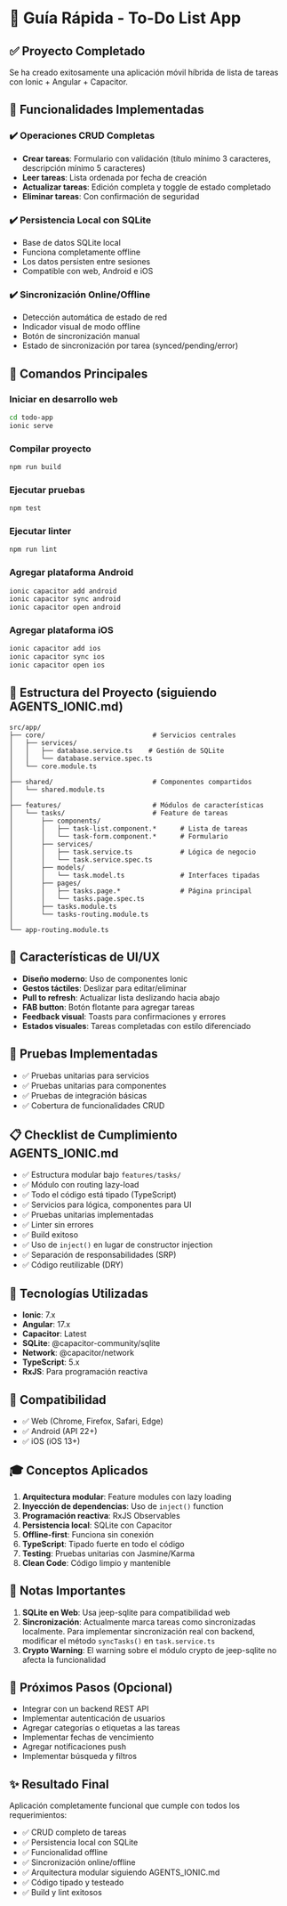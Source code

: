 # 📱 Guía Rápida - To-Do List App

## ✅ Proyecto Completado

Se ha creado exitosamente una aplicación móvil híbrida de lista de tareas con Ionic + Angular + Capacitor.

## 🎯 Funcionalidades Implementadas

### ✔️ Operaciones CRUD Completas
- **Crear tareas**: Formulario con validación (título mínimo 3 caracteres, descripción mínimo 5 caracteres)
- **Leer tareas**: Lista ordenada por fecha de creación
- **Actualizar tareas**: Edición completa y toggle de estado completado
- **Eliminar tareas**: Con confirmación de seguridad

### ✔️ Persistencia Local con SQLite
- Base de datos SQLite local
- Funciona completamente offline
- Los datos persisten entre sesiones
- Compatible con web, Android e iOS

### ✔️ Sincronización Online/Offline
- Detección automática de estado de red
- Indicador visual de modo offline
- Botón de sincronización manual
- Estado de sincronización por tarea (synced/pending/error)

## 🚀 Comandos Principales

### Iniciar en desarrollo web
```bash
cd todo-app
ionic serve
```

### Compilar proyecto
```bash
npm run build
```

### Ejecutar pruebas
```bash
npm test
```

### Ejecutar linter
```bash
npm run lint
```

### Agregar plataforma Android
```bash
ionic capacitor add android
ionic capacitor sync android
ionic capacitor open android
```

### Agregar plataforma iOS
```bash
ionic capacitor add ios
ionic capacitor sync ios
ionic capacitor open ios
```

## 📂 Estructura del Proyecto (siguiendo AGENTS_IONIC.md)

```
src/app/
├── core/                           # Servicios centrales
│   ├── services/
│   │   ├── database.service.ts    # Gestión de SQLite
│   │   └── database.service.spec.ts
│   └── core.module.ts
│
├── shared/                         # Componentes compartidos
│   └── shared.module.ts
│
├── features/                       # Módulos de características
│   └── tasks/                      # Feature de tareas
│       ├── components/
│       │   ├── task-list.component.*      # Lista de tareas
│       │   └── task-form.component.*      # Formulario
│       ├── services/
│       │   ├── task.service.ts            # Lógica de negocio
│       │   └── task.service.spec.ts
│       ├── models/
│       │   └── task.model.ts              # Interfaces tipadas
│       ├── pages/
│       │   ├── tasks.page.*               # Página principal
│       │   └── tasks.page.spec.ts
│       ├── tasks.module.ts
│       └── tasks-routing.module.ts
│
└── app-routing.module.ts
```

## 🎨 Características de UI/UX

- **Diseño moderno**: Uso de componentes Ionic
- **Gestos táctiles**: Deslizar para editar/eliminar
- **Pull to refresh**: Actualizar lista deslizando hacia abajo
- **FAB button**: Botón flotante para agregar tareas
- **Feedback visual**: Toasts para confirmaciones y errores
- **Estados visuales**: Tareas completadas con estilo diferenciado

## 🧪 Pruebas Implementadas

- ✅ Pruebas unitarias para servicios
- ✅ Pruebas unitarias para componentes
- ✅ Pruebas de integración básicas
- ✅ Cobertura de funcionalidades CRUD

## 📋 Checklist de Cumplimiento AGENTS_IONIC.md

- ✅ Estructura modular bajo `features/tasks/`
- ✅ Módulo con routing lazy-load
- ✅ Todo el código está tipado (TypeScript)
- ✅ Servicios para lógica, componentes para UI
- ✅ Pruebas unitarias implementadas
- ✅ Linter sin errores
- ✅ Build exitoso
- ✅ Uso de `inject()` en lugar de constructor injection
- ✅ Separación de responsabilidades (SRP)
- ✅ Código reutilizable (DRY)

## 🔧 Tecnologías Utilizadas

- **Ionic**: 7.x
- **Angular**: 17.x
- **Capacitor**: Latest
- **SQLite**: @capacitor-community/sqlite
- **Network**: @capacitor/network
- **TypeScript**: 5.x
- **RxJS**: Para programación reactiva

## 📱 Compatibilidad

- ✅ Web (Chrome, Firefox, Safari, Edge)
- ✅ Android (API 22+)
- ✅ iOS (iOS 13+)

## 🎓 Conceptos Aplicados

1. **Arquitectura modular**: Feature modules con lazy loading
2. **Inyección de dependencias**: Uso de `inject()` function
3. **Programación reactiva**: RxJS Observables
4. **Persistencia local**: SQLite con Capacitor
5. **Offline-first**: Funciona sin conexión
6. **TypeScript**: Tipado fuerte en todo el código
7. **Testing**: Pruebas unitarias con Jasmine/Karma
8. **Clean Code**: Código limpio y mantenible

## 🚨 Notas Importantes

1. **SQLite en Web**: Usa jeep-sqlite para compatibilidad web
2. **Sincronización**: Actualmente marca tareas como sincronizadas localmente. Para implementar sincronización real con backend, modificar el método `syncTasks()` en `task.service.ts`
3. **Crypto Warning**: El warning sobre el módulo crypto de jeep-sqlite no afecta la funcionalidad

## 🔄 Próximos Pasos (Opcional)

- Integrar con un backend REST API
- Implementar autenticación de usuarios
- Agregar categorías o etiquetas a las tareas
- Implementar fechas de vencimiento
- Agregar notificaciones push
- Implementar búsqueda y filtros

## ✨ Resultado Final

Aplicación completamente funcional que cumple con todos los requerimientos:
- ✅ CRUD completo de tareas
- ✅ Persistencia local con SQLite
- ✅ Funcionalidad offline
- ✅ Sincronización online/offline
- ✅ Arquitectura modular siguiendo AGENTS_IONIC.md
- ✅ Código tipado y testeado
- ✅ Build y lint exitosos
